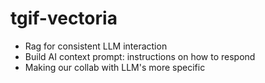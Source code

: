 # tgif-vectoria
- Rag for consistent LLM interaction
- Build AI context prompt: instructions on how to respond
- Making our collab with LLM's more specific
